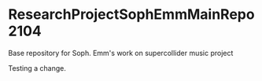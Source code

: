 # ResearchProjectSophEmmMainRepo2104
Base repository for Soph. Emm's work on supercollider music project


Testing a change. 
